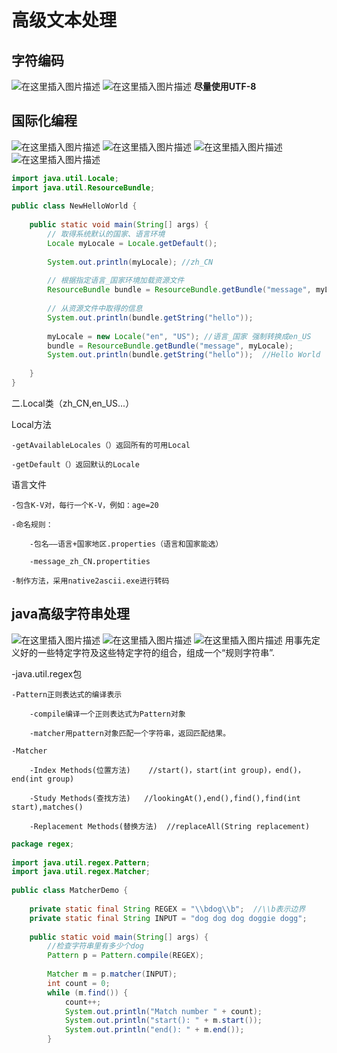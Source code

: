 # 高级文本处理
## 字符编码
![在这里插入图片描述](https://img-blog.csdnimg.cn/20210601154259442.png?x-oss-process=image/watermark,type_ZmFuZ3poZW5naGVpdGk,shadow_10,text_aHR0cHM6Ly9ibG9nLmNzZG4ubmV0L3p3MjFzanJj,size_16,color_FFFFFF,t_70)
![在这里插入图片描述](https://img-blog.csdnimg.cn/2021060115433031.png?x-oss-process=image/watermark,type_ZmFuZ3poZW5naGVpdGk,shadow_10,text_aHR0cHM6Ly9ibG9nLmNzZG4ubmV0L3p3MjFzanJj,size_16,color_FFFFFF,t_70)
**尽量使用UTF-8**
## 国际化编程

![在这里插入图片描述](https://img-blog.csdnimg.cn/20210601154712625.png?x-oss-process=image/watermark,type_ZmFuZ3poZW5naGVpdGk,shadow_10,text_aHR0cHM6Ly9ibG9nLmNzZG4ubmV0L3p3MjFzanJj,size_16,color_FFFFFF,t_70)
![在这里插入图片描述](https://img-blog.csdnimg.cn/20210601154816909.png?x-oss-process=image/watermark,type_ZmFuZ3poZW5naGVpdGk,shadow_10,text_aHR0cHM6Ly9ibG9nLmNzZG4ubmV0L3p3MjFzanJj,size_16,color_FFFFFF,t_70)
![在这里插入图片描述](https://img-blog.csdnimg.cn/2021060115485042.png?x-oss-process=image/watermark,type_ZmFuZ3poZW5naGVpdGk,shadow_10,text_aHR0cHM6Ly9ibG9nLmNzZG4ubmV0L3p3MjFzanJj,size_16,color_FFFFFF,t_70)
![在这里插入图片描述](https://img-blog.csdnimg.cn/20210601154859200.png?x-oss-process=image/watermark,type_ZmFuZ3poZW5naGVpdGk,shadow_10,text_aHR0cHM6Ly9ibG9nLmNzZG4ubmV0L3p3MjFzanJj,size_16,color_FFFFFF,t_70)

```java
import java.util.Locale;
import java.util.ResourceBundle;
 
public class NewHelloWorld {
 
	public static void main(String[] args) {
		// 取得系统默认的国家、语言环境
		Locale myLocale = Locale.getDefault();
		
		System.out.println(myLocale); //zh_CN 
 
		// 根据指定语言_国家环境加载资源文件
		ResourceBundle bundle = ResourceBundle.getBundle("message", myLocale);
 
		// 从资源文件中取得的信息
		System.out.println(bundle.getString("hello"));  
		
		myLocale = new Locale("en", "US"); //语言_国家 强制转换成en_US
		bundle = ResourceBundle.getBundle("message", myLocale);
		System.out.println(bundle.getString("hello"));  //Hello World
		
	}
}
```
二.Local类（zh_CN,en_US...）

Local方法

    -getAvailableLocales（）返回所有的可用Local
    
    -getDefault（）返回默认的Locale

语言文件

    -包含K-V对，每行一个K-V，例如：age=20
    
    -命名规则：
    
        -包名——语言+国家地区.properties（语言和国家能选）
    
        -message_zh_CN.propertities
    
    -制作方法，采用native2ascii.exe进行转码
## java高级字符串处理
![在这里插入图片描述](https://img-blog.csdnimg.cn/20210601155512805.png?x-oss-process=image/watermark,type_ZmFuZ3poZW5naGVpdGk,shadow_10,text_aHR0cHM6Ly9ibG9nLmNzZG4ubmV0L3p3MjFzanJj,size_16,color_FFFFFF,t_70)
![在这里插入图片描述](https://img-blog.csdnimg.cn/20210601155531907.png?x-oss-process=image/watermark,type_ZmFuZ3poZW5naGVpdGk,shadow_10,text_aHR0cHM6Ly9ibG9nLmNzZG4ubmV0L3p3MjFzanJj,size_16,color_FFFFFF,t_70)
![在这里插入图片描述](https://img-blog.csdnimg.cn/2021060115562542.png?x-oss-process=image/watermark,type_ZmFuZ3poZW5naGVpdGk,shadow_10,text_aHR0cHM6Ly9ibG9nLmNzZG4ubmV0L3p3MjFzanJj,size_16,color_FFFFFF,t_70)
用事先定义好的一些特定字符及这些特定字符的组合，组成一个“规则字符串”.

-java.util.regex包

    -Pattern正则表达式的编译表示
    
        -compile编译一个正则表达式为Pattern对象
    
        -matcher用pattern对象匹配一个字符串，返回匹配结果。
    
    -Matcher
    
        -Index Methods(位置方法)    //start()，start(int group)，end()，end(int group)
    
        -Study Methods(查找方法)   //lookingAt(),end(),find(),find(int start),matches()
    
        -Replacement Methods(替换方法)  //replaceAll(String replacement)
```java
package regex;
 
import java.util.regex.Pattern;
import java.util.regex.Matcher;
 
public class MatcherDemo {
	
	private static final String REGEX = "\\bdog\\b";  //\\b表示边界
	private static final String INPUT = "dog dog dog doggie dogg";
 
	public static void main(String[] args) {
		//检查字符串里有多少个dog
		Pattern p = Pattern.compile(REGEX);
		
		Matcher m = p.matcher(INPUT);
		int count = 0;
		while (m.find()) {
			count++;
			System.out.println("Match number " + count);
			System.out.println("start(): " + m.start());
			System.out.println("end(): " + m.end());
		}
```